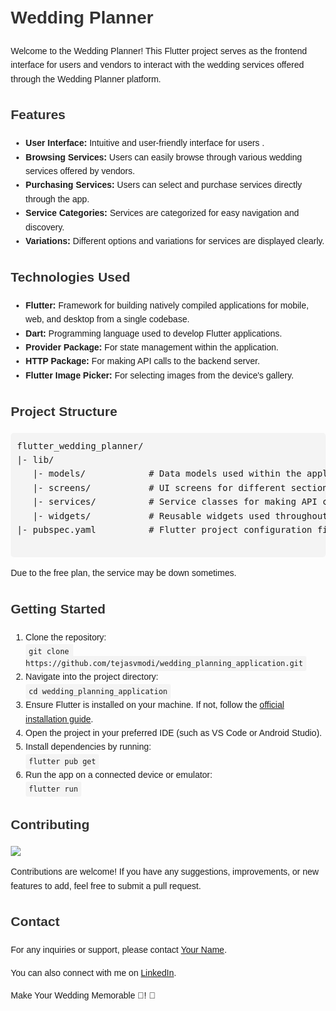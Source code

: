 <!DOCTYPE html>
<html lang="en">
<head>
  <meta charset="UTF-8">
  <meta name="viewport" content="width=device-width, initial-scale=1.0">
  <title>Wedding Planner Frontend</title>
  <style>
    body {
      font-family: Arial, sans-serif;
      line-height: 1.6;
      margin: 20px;
    }
    h1, h2, h3 {
      color: #333;
    }
    code {
      background-color: #f4f4f4;
      padding: 5px;
      border-radius: 3px;
    }
    pre {
      background-color: #f4f4f4;
      padding: 10px;
      border-radius: 5px;
    }
  </style>
</head>
<body>
  <h1> Wedding Planner </h1>

  <p>Welcome to the Wedding Planner! This Flutter project serves as the frontend interface for users and vendors to interact with the wedding services offered through the Wedding Planner platform.</p>

  <h2>Features</h2>

  <ul>
    <li><strong>User Interface:</strong> Intuitive and user-friendly interface for users .</li>
    <li><strong>Browsing Services:</strong> Users can easily browse through various wedding services offered by vendors.</li>
    <li><strong>Purchasing Services:</strong> Users can select and purchase services directly through the app.</li>
    <li><strong>Service Categories:</strong> Services are categorized for easy navigation and discovery.</li>
    <li><strong>Variations:</strong> Different options and variations for services are displayed clearly.</li>
  </ul>

  <h2>Technologies Used</h2>

  <ul>
    <li><strong>Flutter:</strong> Framework for building natively compiled applications for mobile, web, and desktop from a single codebase.</li>
    <li><strong>Dart:</strong> Programming language used to develop Flutter applications.</li>
    <li><strong>Provider Package:</strong> For state management within the application.</li>
    <li><strong>HTTP Package:</strong> For making API calls to the backend server.</li>
    <li><strong>Flutter Image Picker:</strong> For selecting images from the device's gallery.</li>
  </ul>






  <h2>Project Structure</h2>

  <pre>
flutter_wedding_planner/
|- lib/
   |- models/            # Data models used within the application
   |- screens/           # UI screens for different sections of the app
   |- services/          # Service classes for making API calls and managing data
   |- widgets/           # Reusable widgets used throughout the app
|- pubspec.yaml          # Flutter project configuration file
  </pre>
  <p>Due to the free plan, the service may be down sometimes.</p>

  <h2>Getting Started</h2>

  <ol>
    <li>Clone the repository:<br><code>git clone https://github.com/tejasvmodi/wedding_planning_application.git</code></li>
    <li>Navigate into the project directory:<br><code>cd wedding_planning_application</code></li>
    <li>Ensure Flutter is installed on your machine. If not, follow the <a href="https://flutter.dev/docs/get-started/install">official installation guide</a>.</li>
    <li>Open the project in your preferred IDE (such as VS Code or Android Studio).</li>
    <li>Install dependencies by running:<br><code>flutter pub get</code></li>
    <li>Run the app on a connected device or emulator:<br><code>flutter run</code></li>
  </ol>

  <h2>Contributing</h2>

  <a href="https://github.com/tejasvmodi/wedding_planning_application/graphs/contributors">
  <img src="https://contrib.rocks/image?repo=tejasvmodi/wedding_planning_application&max=4" />
</a>
  <p>Contributions are welcome! If you have any suggestions, improvements, or new features to add, feel free to submit a pull request.</p>

  <h2>Contact</h2>

  <p>For any inquiries or support, please contact <a href="mailto:moditejasv@gmail.com">Your Name</a>.</p>
  <p>You can also connect with me on <a href="https://www.linkedin.com/in/tejasv-modi-b2b875236">LinkedIn</a>.</p>

  <p>Make Your Wedding Memorable 🎉! 🚀 </p>
</body>
</html>
